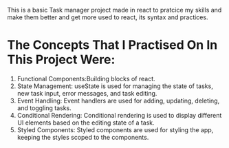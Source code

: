 This is a basic Task manager project made in react to pratcice my skills and make them better and get more used to react, its syntax and practices.

# The Concepts That I Practised On In This Project Were:
1. Functional Components:Building blocks of react.
2. State Management: useState is used for managing the state of tasks, new task input, error messages, and task editing.
3. Event Handling: Event handlers are used for adding, updating, deleting, and toggling tasks.
4. Conditional Rendering: Conditional rendering is used to display different UI elements based on the editing state of a task.
5. Styled Components: Styled components are used for styling the app, keeping the styles scoped to the components.
